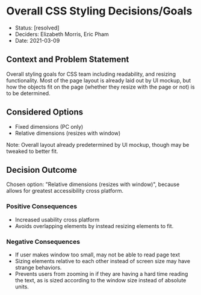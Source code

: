 # Overall CSS Styling Decisions/Goals

* Status: [resolved]
* Deciders: Elizabeth Morris, Eric Pham
* Date: 2021-03-09

## Context and Problem Statement

Overall styling goals for CSS team including readability, and resizing functionality. Most of the page layout is already laid out by UI mockup, but how the objects fit on the page (whether they resize with the page or not) is to be determined.

## Considered Options

* Fixed dimensions (PC only)
* Relative dimensions (resizes with window)

Note: Overall layout already predetermined by UI mockup, though may be tweaked to better fit.

## Decision Outcome

Chosen option: "Relative dimensions (resizes with window)", because allows for greatest accessibility cross platform.

### Positive Consequences

* Increased usability cross platform
* Avoids overlapping elements by instead resizing elements to fit.

### Negative Consequences

* If user makes window too small, may not be able to read page text
* Sizing elements relative to each other instead of screen size may have strange behaviors.
* Prevents users from zooming in if they are having a hard time reading the text, as is sized according to the window size instead of absolute units.
  
